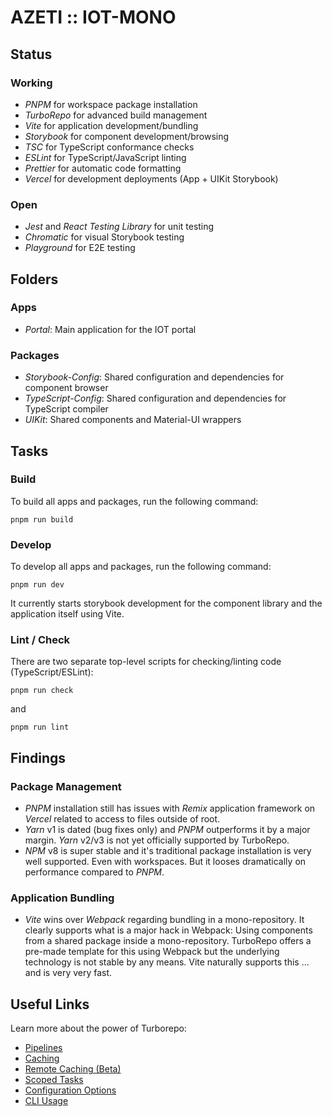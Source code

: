 # AZETI :: IOT-MONO

## Status

### Working

- *PNPM* for workspace package installation
- *TurboRepo* for advanced build management
- *Vite* for application development/bundling
- *Storybook* for component development/browsing
- *TSC* for TypeScript conformance checks
- *ESLint* for TypeScript/JavaScript linting
- *Prettier* for automatic code formatting
- *Vercel* for development deployments (App + UIKit Storybook)

### Open

- *Jest* and *React Testing Library* for unit testing
- *Chromatic* for visual Storybook testing
- *Playground* for E2E testing

## Folders

### Apps

- *Portal*: Main application for the IOT portal

### Packages

- *Storybook-Config*: Shared configuration and dependencies for component browser
- *TypeScript-Config*: Shared configuration and dependencies for TypeScript compiler
- *UIKit*: Shared components and Material-UI wrappers

## Tasks

### Build

To build all apps and packages, run the following command:

```
pnpm run build
```

### Develop

To develop all apps and packages, run the following command:

```
pnpm run dev
```

It currently starts storybook development for the component library and the application itself using Vite.

### Lint / Check

There are two separate top-level scripts for checking/linting code (TypeScript/ESLint):

```
pnpm run check
```

and

```
pnpm run lint
```

## Findings

### Package Management

- *PNPM* installation still has issues with *Remix* application framework on *Vercel* related to access to files outside of root.
- *Yarn* v1 is dated (bug fixes only) and *PNPM* outperforms it by a major margin. *Yarn* v2/v3 is not yet officially supported by TurboRepo.
- *NPM* v8 is super stable and it's traditional package installation is very well supported. Even with workspaces. But it looses dramatically on performance compared to *PNPM*.

### Application Bundling

- *Vite* wins over *Webpack* regarding bundling in a mono-repository. It clearly supports what is a major hack in Webpack: Using components from a shared package inside a mono-repository. TurboRepo offers a pre-made template for this using Webpack but the underlying technology is not stable by any means. Vite naturally supports this ... and is very very fast.

## Useful Links

Learn more about the power of Turborepo:

- [Pipelines](https://turborepo.org/docs/features/pipelines)
- [Caching](https://turborepo.org/docs/features/caching)
- [Remote Caching (Beta)](https://turborepo.org/docs/features/remote-caching)
- [Scoped Tasks](https://turborepo.org/docs/features/scopes)
- [Configuration Options](https://turborepo.org/docs/reference/configuration)
- [CLI Usage](https://turborepo.org/docs/reference/command-line-reference)
